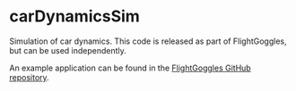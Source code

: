 # carDynamicsSim
Simulation of car dynamics. This code is released as part of FlightGoggles, but can be used independently.

An example application can be found in the [FlightGoggles GitHub repository](https://github.com/mit-aera/FlightGoggles).
